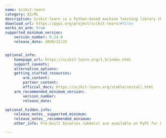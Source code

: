 ```yaml
---
name: Scikit-learn
category: AI/ML
description: Scikit-learn is a Python-based machine learning library that offers a comprehensive set of tools for building and training predictive models.
download_url: https://pypi.org/project/scikit-learn/#files
works_on_arm: true
supported_minimum_version:
    version_number: 0.24.0
    release_date: 2020/12/22


optional_info:
    homepage_url: https://scikit-learn.org/1.5/index.html
    support_caveats:
    alternative_options:
    getting_started_resources:
        arm_content:
        partner_content:
        official_docs: https://scikit-learn.org/stable/install.html
    arm_recommended_minimum_version:
        version_number:
        release_date:

optional_hidden_info:
    release_notes__supported_minimum:
    release_notes__recommended_minimum: 
    other_info: Pre-built binaries (wheels) are available on PyPI for Linux/ARM64. Installation and Testing are done using "pip install scikit-learn".

---
```

